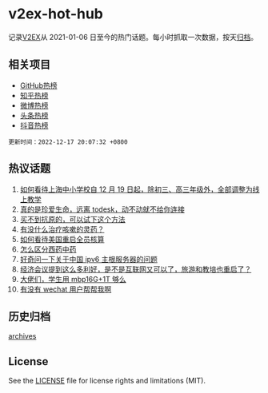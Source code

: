 # v2ex-hot-hub

 记录[V2EX](https://www.v2ex.com/)从 2021-01-06 日至今的热门话题。每小时抓取一次数据，按天[归档](archives)。
 
 ## 相关项目

- [GitHub热榜](https://github.com/lonnyzhang423/github-hot-hub)
- [知乎热榜](https://github.com/lonnyzhang423/zhihu-hot-hub)
- [微博热榜](https://github.com/lonnyzhang423/weibo-hot-hub)
- [头条热榜](https://github.com/lonnyzhang423/toutiao-hot-hub)
- [抖音热榜](https://github.com/lonnyzhang423/douyin-hot-hub)


 `更新时间：2022-12-17 20:07:32 +0800`

## 热议话题

1. [如何看待上海中小学校自 12 月 19 日起，除初三、高三年级外，全部调整为线上教学](https://www.v2ex.com/t/903116)
1. [真的是珍爱生命，远离 todesk，动不动就不给你连接](https://www.v2ex.com/t/903102)
1. [买不到抗原的，可以试下这个方法](https://www.v2ex.com/t/903079)
1. [有没什么治疗咳嗽的灵药？](https://www.v2ex.com/t/903094)
1. [如何看待美国重启全员核算](https://www.v2ex.com/t/903135)
1. [怎么区分西药中药](https://www.v2ex.com/t/903098)
1. [好奇问一下关于中国 ipv6 主根服务器的问题](https://www.v2ex.com/t/903132)
1. [经济会议提到这么多利好，是不是互联网又可以了，旅游和教培也重启了？](https://www.v2ex.com/t/903156)
1. [大佬们，学生用 mbp16G+1T 够么](https://www.v2ex.com/t/903157)
1. [有没有 wechat 用户帮帮我啊](https://www.v2ex.com/t/903065)

## 历史归档

[archives](archives)

## License

See the [LICENSE](LICENSE) file for license rights and limitations (MIT).
